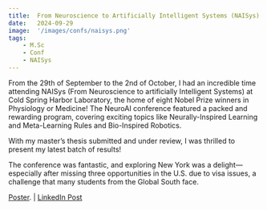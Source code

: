 ```yaml
---
title:  From Neuroscience to Artificially Intelligent Systems (NAISys) 
date:   2024-09-29
image:  '/images/confs/naisys.png'
tags:   
    - M.Sc
    - Conf
    - NAISys
---
```


From the 29th of September to the 2nd of October, I had an incredible time attending NAISys (From Neuroscience to artificially Intelligent Systems) at Cold Spring Harbor Laboratory, the home of eight Nobel Prize winners in Physiology or Medicine! The NeuroAI conference featured a packed and rewarding program, covering exciting topics like Neurally-Inspired Learning and Meta-Learning Rules and Bio-Inspired Robotics.

With my master’s thesis submitted and under review, I was thrilled to present my latest batch of results!

The conference was fantastic, and exploring New York was a delight—especially after missing three opportunities in the U.S. due to visa issues, a challenge that many students from the Global South face.

[Poster](https://drive.google.com/file/d/1BHCX2JCqgcHCP9fnDpdW77P5WsolgBVx/view?usp=share_link). | [LinkedIn Post](https://www.linkedin.com/feed/update/urn:li:activity:7249084914090807296/)



